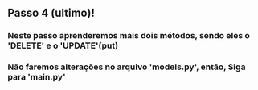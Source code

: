 ## Passo 4 (ultimo)!

### Neste passo aprenderemos mais dois métodos, sendo eles o 'DELETE' e o 'UPDATE'(put)

### Não faremos alterações no arquivo 'models.py', então, Siga para 'main.py'